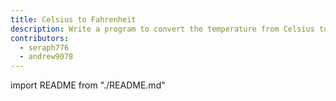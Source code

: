 ```yaml
---
title: Celsius to Fahrenheit
description: Write a program to convert the temperature from Celsius to Fahrenheit
contributors:
  - seraph776
  - andrew9078
---
```


import README from "./README.md"

<README />
